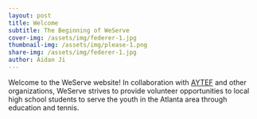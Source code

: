 ```yaml
---
layout: post
title: Welcome
subtitle: The Beginning of WeServe
cover-img: /assets/img/federer-1.jpg
thumbnail-img: /assets/img/please-1.png
share-img: /assets/img/federer-1.jpg
author: Aidan Ji
---
```



Welcome to the WeServe website! In collaboration with [AYTEF](https://www.aytef.org/) and other organizations, WeServe strives to provide volunteer opportunities to local high school students to serve the youth in the Atlanta area through education and tennis.
